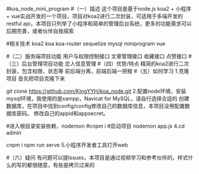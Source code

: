 #koa_node_mini_program
#（一）描述
这个项目是基于node.js koa2 + 小程序+ vue实战开发的一个项目，项目对koa2进行二次封装，可适用于多端开发的restful api，本项目只列举了小程序和简单的管理后台系统，更多的功能需求可以后期完善，或者伙伴自我探索

#相关技术
koa2 koa koa-router sequelize mysql miniprogram vue

#（二）服务端项目功能
用户与权限控制接口
文章管理接口
收藏接口
点赞接口
#（三）后台管理项目功能
恋人信息管理
#（四）优势/特点
精简的koa2进行二次封装，包含权限，状态等
前后端分离，前端后端一把梭
#（五）如何学习
1.克隆项目 首先把项目克隆下来

git clone https://github.com/KingYYH/koa_node.git
2.配置node环境，安装mysql环境，我使用的是xampp，Navicat for MySQL，请自行选择合适的 创建数据库，在项目中找到config/config修改自己的数据库信息，本项目没用配置数据库密码。 修改自己的appid和appsecret。

#进入根目录安装依赖，nodemon #cnpm i #启动项目 nodemon app.js
4.cd admin

cnpm i npm run serve
5.小程序开发者工具打开web

#（六）疑问
有问题可以提Issues，本项目是通过视频学习和参考伙伴的，样式什么的写的都很随意，有些是拷贝过来的
